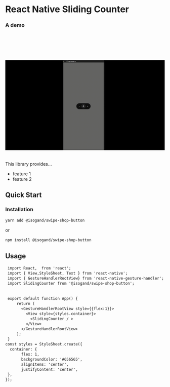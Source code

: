 # React Native Sliding Counter

<!-- ## Introduction -->

<div>
<h3> A demo <h1>
 </br>

![](https://github.com/isogand/swipe-shop-button/blob/master/public/image/demo.gif)</div>

This library provides...

* feature 1
* feature 2

## Quick Start

### Installation

```bash
yarn add @isogand/swipe-shop-button
```

or 

```bash
npm install @isogand/swipe-shop-button
```
 
## Usage

 ```tsx
  import React,  from 'react';
  import { View,StyleSheet, Text } from 'react-native';
  import { GestureHandlerRootView} from 'react-native-gesture-handler';
  import SlidingCounter from '@isogand/swipe-shop-button';
  
  
  export default function App() {
      return (
        <GestureHandlerRootView style={{flex:1}}>
          <View style={styles.container}>
            <SlidingCounter / >
          </View>
        </GestureHandlerRootView>
      );
  }
 const styles = StyleSheet.create({
   container: {
        flex: 1,
        backgroundColor: '#656565',
        alignItems: 'center',
        justifyContent: 'center',
  },
});
 ```


